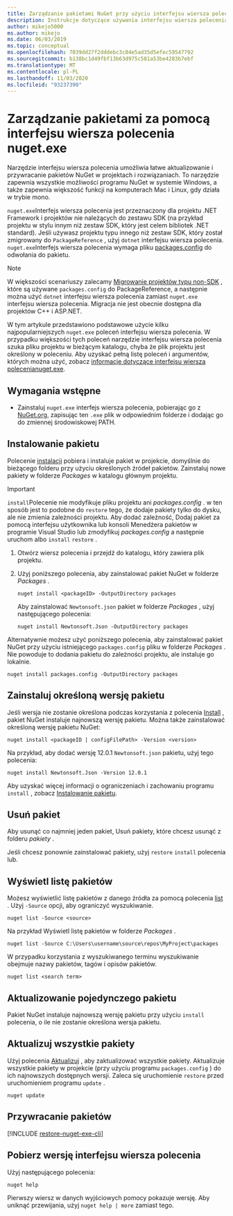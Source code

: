```yaml
---
title: Zarządzanie pakietami NuGet przy użyciu interfejsu wiersza polecenia nuget.exe
description: Instrukcje dotyczące używania interfejsu wiersza polecenia nuget.exe do pracy z pakietami NuGet.
author: mikejo5000
ms.author: mikejo
ms.date: 06/03/2019
ms.topic: conceptual
ms.openlocfilehash: 7039dd27f2dddebc3c84e5ad35d5efec59547792
ms.sourcegitcommit: b138bc1d49fbf13b63d975c581a53be4283b7ebf
ms.translationtype: MT
ms.contentlocale: pl-PL
ms.lasthandoff: 11/03/2020
ms.locfileid: "93237390"
---
```

# <a name="manage-packages-using-the-nugetexe-cli"></a>Zarządzanie pakietami za pomocą interfejsu wiersza polecenia nuget.exe

Narzędzie interfejsu wiersza polecenia umożliwia łatwe aktualizowanie i przywracanie pakietów NuGet w projektach i rozwiązaniach. To narzędzie zapewnia wszystkie możliwości programu NuGet w systemie Windows, a także zapewnia większość funkcji na komputerach Mac i Linux, gdy działa w trybie mono.

`nuget.exe`Interfejs wiersza polecenia jest przeznaczony dla projektu .NET Framework i projektów nie należących do zestawu SDK (na przykład projektu w stylu innym niż zestaw SDK, który jest celem bibliotek .NET standard). Jeśli używasz projektu typu innego niż zestaw SDK, który został zmigrowany do `PackageReference` , użyj `dotnet` interfejsu wiersza polecenia. `nuget.exe`Interfejs wiersza polecenia wymaga pliku [packages.config](../reference/packages-config.md) do odwołania do pakietu.

> [!NOTE]
> W większości scenariuszy zalecamy [Migrowanie projektów typu non-SDK](../consume-packages/migrate-packages-config-to-package-reference.md) , które są używane `packages.config` do PackageReference, a następnie można użyć `dotnet` interfejsu wiersza polecenia zamiast `nuget.exe` interfejsu wiersza polecenia. Migracja nie jest obecnie dostępna dla projektów C++ i ASP.NET.

W tym artykule przedstawiono podstawowe użycie kilku najpopularniejszych `nuget.exe` poleceń interfejsu wiersza polecenia. W przypadku większości tych poleceń narzędzie interfejsu wiersza polecenia szuka pliku projektu w bieżącym katalogu, chyba że plik projektu jest określony w poleceniu. Aby uzyskać pełną listę poleceń i argumentów, których można użyć, zobacz [ informacje dotyczące interfejsu wiersza polecenianuget.exe](../reference/nuget-exe-cli-reference.md).

## <a name="prerequisites"></a>Wymagania wstępne

- Zainstaluj `nuget.exe` interfejs wiersza polecenia, pobierając go z [NuGet.org](https://dist.nuget.org/win-x86-commandline/latest/nuget.exe), zapisując ten `.exe` plik w odpowiednim folderze i dodając go do zmiennej środowiskowej PATH.

## <a name="install-a-package"></a>Instalowanie pakietu

Polecenie [instalacji](../reference/cli-reference/cli-ref-install.md) pobiera i instaluje pakiet w projekcie, domyślnie do bieżącego folderu przy użyciu określonych źródeł pakietów. Zainstaluj nowe pakiety w folderze *Packages* w katalogu głównym projektu.

> [!IMPORTANT]
> `install`Polecenie nie modyfikuje pliku projektu ani *packages.config* . w ten sposób jest to podobne do `restore` tego, że dodaje pakiety tylko do dysku, ale nie zmienia zależności projektu. Aby dodać zależność, Dodaj pakiet za pomocą interfejsu użytkownika lub konsoli Menedżera pakietów w programie Visual Studio lub zmodyfikuj *packages.config* a następnie uruchom albo `install` `restore` .

1. Otwórz wiersz polecenia i przejdź do katalogu, który zawiera plik projektu.

2. Użyj poniższego polecenia, aby zainstalować pakiet NuGet w folderze *Packages* .

    ```cli
    nuget install <packageID> -OutputDirectory packages
    ```

    Aby zainstalować `Newtonsoft.json` pakiet w folderze *Packages* , użyj następującego polecenia:

    ```cli
    nuget install Newtonsoft.Json -OutputDirectory packages
    ```

Alternatywnie możesz użyć poniższego polecenia, aby zainstalować pakiet NuGet przy użyciu istniejącego `packages.config` pliku w folderze *Packages* . Nie powoduje to dodania pakietu do zależności projektu, ale instaluje go lokalnie.

```cli
nuget install packages.config -OutputDirectory packages
```

## <a name="install-a-specific-version-of-a-package"></a>Zainstaluj określoną wersję pakietu

Jeśli wersja nie zostanie określona podczas korzystania z polecenia [Install](../reference/cli-reference/cli-ref-install.md) , pakiet NuGet instaluje najnowszą wersję pakietu. Można także zainstalować określoną wersję pakietu NuGet:

```cli
nuget install <packageID | configFilePath> -Version <version>
```

Na przykład, aby dodać wersję 12.0.1 `Newtonsoft.json` pakietu, użyj tego polecenia:

```cli
nuget install Newtonsoft.Json -Version 12.0.1
```

Aby uzyskać więcej informacji o ograniczeniach i zachowaniu programu `install` , zobacz [Instalowanie pakietu](#install-a-package).

## <a name="remove-a-package"></a>Usuń pakiet

Aby usunąć co najmniej jeden pakiet, Usuń pakiety, które chcesz usunąć z folderu *pakiety* .

Jeśli chcesz ponownie zainstalować pakiety, użyj `restore` `install` polecenia lub.

## <a name="list-packages"></a>Wyświetl listę pakietów

Możesz wyświetlić listę pakietów z danego źródła za pomocą polecenia [list](../reference/cli-reference/cli-ref-list.md) . Użyj `-Source` opcji, aby ograniczyć wyszukiwanie.

```cli
nuget list -Source <source>
```

Na przykład Wyświetl listę pakietów w folderze *Packages* .

```cli
nuget list -Source C:\Users\username\source\repos\MyProject\packages
```

W przypadku korzystania z wyszukiwanego terminu wyszukiwanie obejmuje nazwy pakietów, tagów i opisów pakietów.

```cli
nuget list <search term>
```

## <a name="update-an-individual-package"></a>Aktualizowanie pojedynczego pakietu

Pakiet NuGet instaluje najnowszą wersję pakietu przy użyciu `install` polecenia, o ile nie zostanie określona wersja pakietu.

## <a name="update-all-packages"></a>Aktualizuj wszystkie pakiety

Użyj polecenia [Aktualizuj](../reference/cli-reference/cli-ref-update.md) , aby zaktualizować wszystkie pakiety. Aktualizuje wszystkie pakiety w projekcie (przy użyciu programu `packages.config` ) do ich najnowszych dostępnych wersji. Zaleca się uruchomienie `restore` przed uruchomieniem programu `update` .

```cli
nuget update
```

## <a name="restore-packages"></a>Przywracanie pakietów

[!INCLUDE [restore-nuget-exe-cli](includes/restore-nuget-exe-cli.md)]

## <a name="get-the-cli-version"></a>Pobierz wersję interfejsu wiersza polecenia

Użyj następującego polecenia:

```cli
nuget help
```

Pierwszy wiersz w danych wyjściowych pomocy pokazuje wersję. Aby uniknąć przewijania, użyj `nuget help | more` zamiast tego.